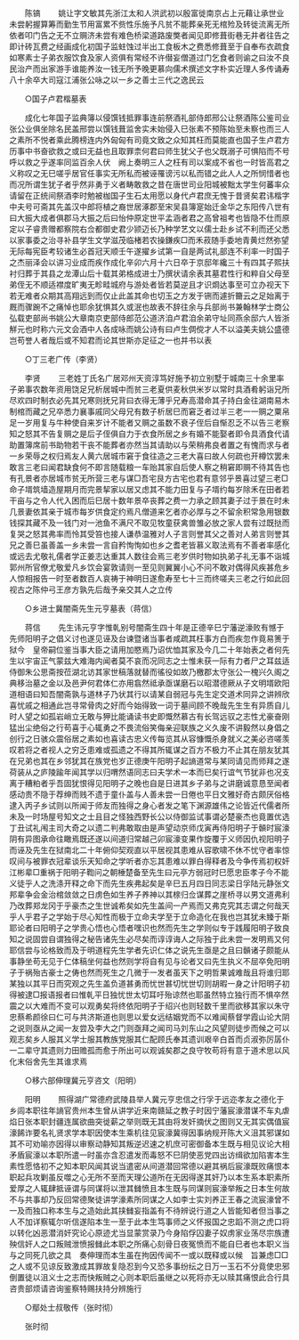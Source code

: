 <!-- { "loadSidebar": true } -->
　　陈镐 
　　姚让字文敏其先浙江太和人洪武初以殷富徙南京占上元藉让承世业未尝躬握算筹而勤生节用富累不赀性乐施予凡贫不能葬亲死无棺殓及转徙流离无所依者叩门告之无不立赒济未尝有难色桥梁道路废獘者闻见即修葺街巷无井者往告之即计砖瓦费之经画成化初国子监蛀蚀过半出工食板木之费悉修葺至于自奉布衣疏食如寒素士子弟衣服饮食及家人资俱有常经不许僣妄僧道过门乞食者则谕之曰汝不良民治产而出家游手谁能养汝一钱无所予晚更慕向儒术撰述文字朴实近理人多传诵寿八十余卒大司寇江浦张公咏之以一乡之善士三代之逸民云 

　　○国子卢君楷墓表 

　　成化七年国子监典簿以侵馔钱抵罪事连前祭酒礼部侍郎邢公让祭酒陈公鉴司业张公业俱坐除名民盖邢尝以馔钱葺监舍实未始侵入巳张素不预陈始至未察也而三人之素所不悦者乘此腾榜连内外匈匈有司竟文致之众知其枉而莫能直也国子生卢君方历事中书奋欲救之或曰无益也且取罪柰何君曰师生犹父子也父既溺子可惧陷而不号呼以救之乎遂率同监百余人伏　阙上奏明三人之枉有司以案成不省也一时皆高君之义称叹之无巳嗟乎居官任事实无所私而被诬罹谤污以私而错之此人人之所悯惜者也而况所谓生犹子者乎然非勇于义者畴敢救之昔在唐世司业阳城被黜太学生何蕃率众请留在正统间祭酒李时勉被枷国子生石太用愿以身代卢君庶无愧于昔贤矣君讳楷字中夫号可斋其先盖汉中郎将植之裔世居涿郡至宋吴县簿寔始迁金华之东阳传八世有曰大振大成者俱郡马大振之后曰怡仲原定世平孟涵者君之高曾祖考也皆隐不仕而原定以子睿贵赠都察院右佥都御史君少颕迈长乃种学艺文以儒士赴乡试不利而还父悉以家事委之治寻补县学生文学滋茂临楮若农操鎌疾□而禾菽随手委地青黄烂然弥望无际每宪臣考较诸生必首冠天顺壬午遂擢乡试第一自是两试礼部连不利率一时国子之杰丽泽会以讲习业成而疾作成化辛卯六月十六日卒于京邸年纔三十有四其子熙扶衬归葬于其县之龙潭山后十载其弟格成进士乃撰状请余表其墓君性行和粹自父母至弟侄无不顺适襟度旷夷无畛畦城府与游处者皆若莫逆且才识烱达事至可立办视天下若无难者众期其高翔远到而仅止此盖其命也切玉之方发于铏而遽折籋云之足始离于厩而骤踠不之痛悼也耶余犹惧其久或泯也故表不辞往余与兵部尚书兼翰林学士商公弘载吏部尚书姚公大章南京吏部侍郎范公道济洎卢君洎余弟守址同燕余邸六人皆浙觧元也时称六元文会酒中人各成咏而姚公诗有曰卢生倜傥才人不以溢美夫姚公盛德岂苟誉人者哉后或不知君而论其世斯亦足征之一也并书以表 

　　○丁三老广传（李贤） 

　　李贤 
　　三老姓丁氏名广居邓州天资淳笃好施予初立别墅于城南三十余里率子弟事农数年资用饶足兄析居城中而贫三老夏供麦秋供米岁以常时具酒肴躬诣兄所尽欢四时制衣必先其兄寒则抚兄背曰衣得无薄乎兄寿高潜命其子持白金往湖南易木制棺而藏之兄卒悉力襄事戚同父母兄有数子析居巳而窘乏者过半三老一一赒之粟帛足一岁用复与牛种使自来岁计不能者又赒之虽数不衰子侄后自惭忍乏不以告三老察知之怒其不告复赒之是后子侄俱自力于衣食所居之乡有婚不能娶者即令具酒食代请助置簿席前书助物若干丧不能葬者亦然当其请助以与荣稍弗良者置之有愧而求与者一乡荣辱之权归焉友人黄六居城市窘于食往造之三老大喜曰故人何疏也开樽饮罢未敢言三老曰闻君缺食何不即言随载粮一车贻其家自后使人察之稍窘即赒不待其告也有孔景者亦居城市贫无所营三老与谋□吾宅艮方古宅也君有意邻乎景喜过望三老□命子壻筑墙造屋期月而完景挈家以居又虑其不能力田复与子壻约每岁除禾在田者若干亩与之令人代入困而后巳居十数年景卒丧葬之费一力承之顾其妻子过于景在时未几景妻依其亲于城市每岁供食定约焉凡僧道来乞者亦必厚与之不留余积常急用银数钱探其藏不及一钱门对一池鱼不满尺不取见牧童获禽兽雏必放之家人尝有过既挞而复哭之怒其弗率而怜其受笞也接人谦恭温雅对人子言则誉其父之善对人弟言则誉其兄之善巳虽善盖一乡未尝一言自矜恂恂如也乡之耆老皆慕义取法焉有不善者率感化或远去尤敬礼儒者学正姜志达重其人数往会焉三老岁供时物如执弟子礼无事不诣城郭州所官僚尤敬爱凡乡饮会宴敦请则一至见则翼翼小心不问不敢对偶得风疾甚危乡人惊相报告一时至者数百人哀祷于神明日遂愈寿至七十三而终嗟夫三老之行如此回视古之陈仲弓王彦方孰先后哉予亲交其人之立传 

　　○乡进士冀闇斋先生元亨墓表（蒋信） 

　　蒋信 
　　先生讳元亨字惟乹别号闇斋生四十年是正德辛巳宁藩逆濠败有憾于先师阳明子之倡义讨也遂见诬及台谏暨诸当事者咸疏其枉事方白而疾忽作竟易箦于狱今　皇帝嗣位鉴当事大臣之请用加愍焉乃诏优恤其家及今几二十年始表之者何先生以宇宙正气蒙兹大难海内闻者莫不哀而况同志之士惟未获一际有力者尸之耳兹适侍御朱公思斋按莅湖北访其家世稿落就替而徭役如故乃檄郡太守张公一槐兴久阁之典移治墓之金以及邑尹何君体仁亦用翕然祗承亟谋磨石以昭潜德厥从子文明壻欧阳道相语曰知吾闇斋孰与道林子乃状其行以请某自弱冠与先生定交道术同异之讲辨欣喜忧戚之相通此岂寻常骨肉之好而今始得致一词于墓间顾不晚哉先生生有异质自儿时人望之如孤岩峭立无敢与狎比能诵读书史即慨然慕古有长驾远驭之志性尤豪奋刚猛出尘绝俗之行苟喜于心辄勇之不畏流俗笑侮亲迎联族之义久废不讲毅然以身倡之创行之日骇众震俗居之素如也喜读古忠义传每览其从容慷慨杀身就义之美必咨嗟羡叹若将之者视人之穷乏患难或孤遗之不得其所辄谋之百方不极力不止其在朋友犹其在兄弟也其在乡邻犹其在族党也岁正德庚午阳明子起謪道常与某同请见而师拜之遂荷装从之庐陵踰年闻其学以归喟然语同志曰夫学术一本而巳矣行谊气节犹非也况支离于糟粕者乎吾固犹恨得见阳明子之晚也自是日进其乡子弟与之讲磨诚意恳至闻者感动贵不隐于荐绅而贱不遗于童仆盖与人善未尝一日倦也平日文雅好奇古颇厌俗格逮入丙子乡试则以所闻于师友而独得之身心者发之笔下渊源雄伟之论皆近代儒者所未及一时场屋号知文之士且目之怪独西野长公以侍御监试事谓必楚豪杰也竟置优选丁丑试礼闱主司大奇之以遗二判弗敢取由是声望动京师戊寅再侍阳明子于贑时宸濠阴有异图承命往瞰焉既还遂以间道归常越己卯宸濠变果作旋覆于义师因仇视阳明子而诬及先生在狱南北二十年俯仰契观直以平居视其患难从容歌啸不休不忧守者率惊叹间与被罪衣冠辈谈乐天知命之学听者亦忘其患难以罪白得释者及今争传焉初权奸江彬辈□重祸于阳明子鞫问之朝棰楚备至先生曰元亭方弱冠时巳愿忠臣孝子今不能义徒乎人之洗涤开释之命下而先生疾弗起矣是辛巳五月四日同志梁日孚陆元静张文邦辈争会金治棺敛敛之日虏色如生养子养神以其榇归佥谋葬之崖桥寻以男文道弗利乃改葬郑龙冈于乎豪杰之生世诚希矣如先生盖间一产焉而又弗克究其志谓之何哉天乎人乎君子之学始于尽心知性而极于立命夫学至于立命造化在我也岂其犹未臻于斯耶论者曰阳明子之学贵心悟也心悟者嘿识也然而先生之学则似专于践履阳明子致良知之说固尝自谓独得之秘告诸先生必尽矣而谆谆诲人之际独于此未尝一发明焉又何耶信尝与论格致而及于明道程先生学者先识仁体之说先生亟是之且曰贑诸子颇能从事静坐苟无见于仁体稿坐何益也然则学将自有见与论者又曰先生执义不屈卒免阳明子于祸殆古豪士之俦也然而死生之几微于一发者虽天下之明哲果诚难哉且将谁归耶某独以其平日而究观之先生盖负道甚勇而忧世甚切忧世切则胡暇一身之计阳明子初得被逮□报语报者曰惟乹平日独忧世太切耳吁殆谅然也耶虽然特立独行而不惧卒然震之以大难而不变可以观勇矣将终依阳明子于绍兴也则轻数千里而欲移其家以朱守忠蔡希颜徐曰仁可与共济斯道也则思以爱女远结姻党而不以难闻蔡督学霞山论大阴之说则亟从之闻一友尝及李大之门则亟拜之闻司马刘东山之风望则徒步而候之可以观志矣乡人服其义学士服其教族党服其仁配顾氏奉其遗训艰辛白首而贞淑弥厉孱仆一二辈守其遗则力田赡孤而愈于所出可以观诚矣郡之良守牧苟将有意于道术思以风化末俗舍先生其谁求焉 

　　○移六部伸理冀元亨咨文（阳明） 

　　阳明 
　　照得湖广常德府武陵县举人冀元亨忠信之行孚于远迩孝友之德化于乡闾本职往年謪官贵州本生曾从讲学近来南赣延之教子时因宁藩宸濠潜谋不车丸虐焰日张本职封疆连属欲曲突徙薪之举则既无其由将发奸摘伏之图则又无其实偶值宸濠餙诈要名礼贤求学本职因使本生乘机往见宸濠冀得因事纳规开陈大义沮其邪谋如其不可劝喻亦因得以审察动静知其叛逆迟速之机庶可密御备本生既与相见议论大相矛盾宸濠以本职所遣一时虽亦含忍遣发而毒怒不巳阴使恶党四出访缉欲加陷害本生素性愿恪初不之知本职风闻其说当遣密从间道潜回常德以避其祸后宸濠既败痛恨本职起兵攻剿虽反噬之心无所不至而天理公道所在无因得遂其奸乃以本生系本职素所爱厚之人辄肆抵诬谓与同谋将以泄其雠愤且本生既与同谋则宸濠举叛之日本生何故不与共事却乃反回常德聚徒讲学濠素所同谋之人如李士实刘养正王春之流宸濠曾不一及而独口称本生与之造始此其挟雠妄指盖有不待辨说行道之人皆能知者但当事之人不加详察辄尔听信遂陷本生一至于此本生笃事师之义怀报国之忠蹈不测之虎口将以转化凶恶潜消奸究论心原迹尤当显蒙赏录乃今身陷俘囚妻子奴虏家业荡尽宗族遭殃信奸人之口叛贼泄愤报雠此本职之所痛心刻骨日夜冤愤而不能自巳者也本职义当与之同死几欲之具　奏伸理而本生虽在拘因传闻不一或以既释或以候　旨兼虑□□之人或不见谅反致激成其罪故复隐忍到今又恐多事纷纭之日万一玉石不分竟使忠邪倒置徒以沮义士之志而快叛贼之心则本职后虽继之以死将亦无以赎其痛恨此合行具咨贵部烦请咨询鉴察特赐扶持分辨施行 

　　○鄢处士叔敬传（张时彻） 

　　张时彻 
